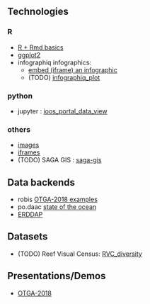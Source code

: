 ## Technologies
### R
* [R + Rmd basics](./rmd_basics)
* [ggplot2](r_ggplot2)
* infographiq infographics:
    * [embed (iframe) an infographic](./infographiq_embed)
    * (TODO) [infographiq_plot](./infographiq_plot)

### python
* jupyter : [ioos_portal_data_view](./ioos_portal_data_view)

### others
* [images](./iframe)
* [iframes](./iframe)
* (TODO) SAGA GIS : [saga-gis](./saga-gis)

## Data backends
* robis [OTGA-2018 examples](./robis)
* po.daac [state of the ocean](./soto)
* [ERDDAP](./erddap)

## Datasets
* (TODO) Reef Visual Census: [RVC_diversity](./RVC_diversity)


## Presentations/Demos
* [OTGA-2018](./otga/tylar-pres-demo)
